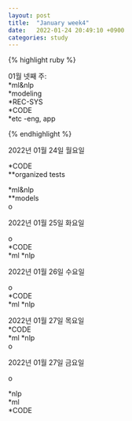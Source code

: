 ```yaml
---
layout: post
title:  "January week4"
date:   2022-01-24 20:49:10 +0900
categories: study
---
```





{% highlight ruby %}

01월 넷째 주:  
*ml&nlp  
*modeling  
*REC-SYS  
*CODE  
*etc  -eng, app  



{% endhighlight %}

2022년 01월 24일 월요일  

*CODE  
**organized tests  

*ml&nlp  
**models  
o  

2022년 01월 25일 화요일  

o  
*CODE  
*ml
*nlp  

2022년 01월 26일 수요일  

o  
*CODE  
*ml
*nlp  


2022년 01월 27일 목요일  
*CODE  
*ml
*nlp  
o  

2022년 01월 27일 금요일  

o  

*nlp  
*ml  
*CODE  


















































